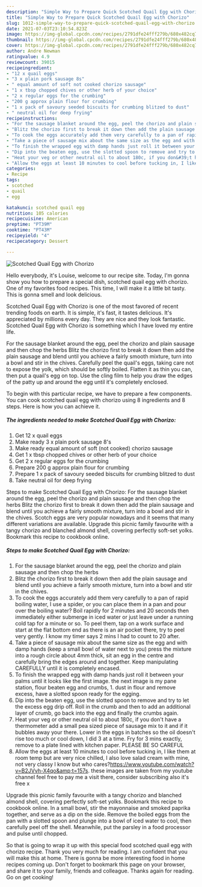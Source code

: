 ```yaml
---
description: "Simple Way to Prepare Quick Scotched Quail Egg with Chorizo"
title: "Simple Way to Prepare Quick Scotched Quail Egg with Chorizo"
slug: 1012-simple-way-to-prepare-quick-scotched-quail-egg-with-chorizo
date: 2021-07-03T23:10:54.823Z
image: https://img-global.cpcdn.com/recipes/2791dfe24fff279b/680x482cq70/scotched-quail-egg-with-chorizo-recipe-main-photo.jpg
thumbnail: https://img-global.cpcdn.com/recipes/2791dfe24fff279b/680x482cq70/scotched-quail-egg-with-chorizo-recipe-main-photo.jpg
cover: https://img-global.cpcdn.com/recipes/2791dfe24fff279b/680x482cq70/scotched-quail-egg-with-chorizo-recipe-main-photo.jpg
author: Andre Newman
ratingvalue: 4.9
reviewcount: 39015
recipeingredient:
- "12 x quail eggs"
- "3 x plain pork sausage 8s"
- " equal amount of soft not cooked chorizo sausage"
- "1 x tbsp chopped chives or other herb of your choice"
- "2 x regular eggs for the crumbing"
- "200 g approx plain flour for crumbing"
- "1 x pack of savoury seeded biscuits for crumbing blitzed to dust"
- " neutral oil for deep frying"
recipeinstructions:
- "For the sausage blanket around the egg, peel the chorizo and plain sausage and then chop the herbs"
- "Blitz the chorizo first to break it down then add the plain sausage and blend until you achieve a fairly smooth mixture, turn into a bowl and stir in the chives."
- "To cook the eggs accurately add them very carefully to a pan of rapid boiling water, I use a spider, or you can place them in a pan and pour over the boiling water? Boil rapidly for 2 minutes and 20 seconds then immediately either submerge in iced water or just leave under a running cold tap for a minute or so. To peel them, tap on a work surface and start at the flat bottom end as there is an air pocket there, try to peel very gently. I know my timer says 2 mins I had to count to 20 after."
- "Take a piece of sausage mix about the same size as the egg and with damp hands (keep a small bowl of water next to you) press the mixture into a rough circle about 4mm thick, sit an egg in the centre and carefully bring the edges around and together. Keep manipulating CAREFULLY until it is completely encased."
- "To finish the wrapped egg with damp hands just roll it between your palms until it looks like the first image. the next image is my pane station, flour beaten egg and crumbs, 1. dust in flour and remove excess, have a slotted spoon ready for the egging."
- "Dip into the beaten egg, use the slotted spoon to remove and try to let the excess egg drip off. Roll in the crumb and then to add an additional layer of crumb, go back into the egg and finally the crumbs again."
- "Heat your veg or other neutral oil to about 180c, if you don&#39;t have a thermometer add a small pea sized piece of sausage mix to it and if it bubbles away your there. Lower in the eggs in batches so the oil doesn&#39;t rise too much or cool down, I did 3 at a time. Fry for 3 mins exactly, remove to a plate lined with kitchen paper. PLEASE BE SO CAREFUL"
- "Allow the eggs at least 10 minutes to cool before tucking in, I like them at room temp but are very nice chilled, I also love salad cream with mine, not very classy I know but who cares?https://www.youtube.com/watch?v=B2JVvh-X4qo&amp;t=157s. these images are taken from my youtube channel feel free to pay me a visit there, consider subscribing also it&#39;s free x"
categories:
- Recipe
tags:
- scotched
- quail
- egg

katakunci: scotched quail egg 
nutrition: 105 calories
recipecuisine: American
preptime: "PT39M"
cooktime: "PT43M"
recipeyield: "4"
recipecategory: Dessert

---
```



![Scotched Quail Egg with Chorizo](https://img-global.cpcdn.com/recipes/2791dfe24fff279b/680x482cq70/scotched-quail-egg-with-chorizo-recipe-main-photo.jpg)

Hello everybody, it's Louise, welcome to our recipe site. Today, I'm gonna show you how to prepare a special dish, scotched quail egg with chorizo. One of my favorites food recipes. This time, I will make it a little bit tasty. This is gonna smell and look delicious.

Scotched Quail Egg with Chorizo is one of the most favored of recent trending foods on earth. It is simple, it's fast, it tastes delicious. It's appreciated by millions every day. They are nice and they look fantastic. Scotched Quail Egg with Chorizo is something which I have loved my entire life.

For the sausage blanket around the egg, peel the chorizo and plain sausage and then chop the herbs Blitz the chorizo first to break it down then add the plain sausage and blend until you achieve a fairly smooth mixture, turn into a bowl and stir in the chives. Carefully peel the quail&#39;s eggs, taking care not to expose the yolk, which should be softly boiled. Flatten it as thin you can, then put a quail&#39;s egg on top. Use the cling film to help you draw the edges of the patty up and around the egg until it&#39;s completely enclosed.


To begin with this particular recipe, we have to prepare a few components. You can cook scotched quail egg with chorizo using 8 ingredients and 8 steps. Here is how you can achieve it.

<!--inarticleads1-->

##### The ingredients needed to make Scotched Quail Egg with Chorizo:

1. Get 12 x quail eggs
1. Make ready 3 x plain pork sausage 8&#39;s
1. Make ready  equal amount of soft (not cooked) chorizo sausage
1. Get 1 x tbsp chopped chives or other herb of your choice
1. Get 2 x regular eggs for the crumbing
1. Prepare 200 g approx plain flour for crumbing
1. Prepare 1 x pack of savoury seeded biscuits for crumbing blitzed to dust
1. Take  neutral oil for deep frying


Steps to make Scotched Quail Egg with Chorizo: For the sausage blanket around the egg, peel the chorizo and plain sausage and then chop the herbs Blitz the chorizo first to break it down then add the plain sausage and blend until you achieve a fairly smooth mixture, turn into a bowl and stir in the chives. Scotch eggs are very popular nowadays and it seems that many different variations are available. Upgrade this picnic family favourite with a tangy chorizo and blanched almond shell, covering perfectly soft-set yolks. Bookmark this recipe to cookbook online. 

<!--inarticleads2-->

##### Steps to make Scotched Quail Egg with Chorizo:

1. For the sausage blanket around the egg, peel the chorizo and plain sausage and then chop the herbs
1. Blitz the chorizo first to break it down then add the plain sausage and blend until you achieve a fairly smooth mixture, turn into a bowl and stir in the chives.
1. To cook the eggs accurately add them very carefully to a pan of rapid boiling water, I use a spider, or you can place them in a pan and pour over the boiling water? Boil rapidly for 2 minutes and 20 seconds then immediately either submerge in iced water or just leave under a running cold tap for a minute or so. To peel them, tap on a work surface and start at the flat bottom end as there is an air pocket there, try to peel very gently. I know my timer says 2 mins I had to count to 20 after.
1. Take a piece of sausage mix about the same size as the egg and with damp hands (keep a small bowl of water next to you) press the mixture into a rough circle about 4mm thick, sit an egg in the centre and carefully bring the edges around and together. Keep manipulating CAREFULLY until it is completely encased.
1. To finish the wrapped egg with damp hands just roll it between your palms until it looks like the first image. the next image is my pane station, flour beaten egg and crumbs, 1. dust in flour and remove excess, have a slotted spoon ready for the egging.
1. Dip into the beaten egg, use the slotted spoon to remove and try to let the excess egg drip off. Roll in the crumb and then to add an additional layer of crumb, go back into the egg and finally the crumbs again.
1. Heat your veg or other neutral oil to about 180c, if you don&#39;t have a thermometer add a small pea sized piece of sausage mix to it and if it bubbles away your there. Lower in the eggs in batches so the oil doesn&#39;t rise too much or cool down, I did 3 at a time. Fry for 3 mins exactly, remove to a plate lined with kitchen paper. PLEASE BE SO CAREFUL
1. Allow the eggs at least 10 minutes to cool before tucking in, I like them at room temp but are very nice chilled, I also love salad cream with mine, not very classy I know but who cares?https://www.youtube.com/watch?v=B2JVvh-X4qo&amp;t=157s. these images are taken from my youtube channel feel free to pay me a visit there, consider subscribing also it&#39;s free x


Upgrade this picnic family favourite with a tangy chorizo and blanched almond shell, covering perfectly soft-set yolks. Bookmark this recipe to cookbook online. In a small bowl, stir the mayonnaise and smoked paprika together, and serve as a dip on the side. Remove the boiled eggs from the pan with a slotted spoon and plunge into a bowl of iced water to cool, then carefully peel off the shell. Meanwhile, put the parsley in a food processor and pulse until chopped. 

So that is going to wrap it up with this special food scotched quail egg with chorizo recipe. Thank you very much for reading. I am confident that you will make this at home. There is gonna be more interesting food in home recipes coming up. Don't forget to bookmark this page on your browser, and share it to your family, friends and colleague. Thanks again for reading. Go on get cooking!
